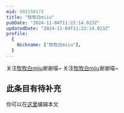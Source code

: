 ```yaml
---
mid: 592150173
title: "牧牧白miiu"
pubDate: "2024-11-04T11:22:14.023Z"
updatedDate: "2024-11-04T11:22:14.023Z"
profile:
  {
    Nickname: ["牧牧白miiu"],
  }
---
```


关注[牧牧白miiu](https://space.bilibili.com/592150173)谢谢喵~ 关注[牧牧白miiu](https://space.bilibili.com/592150173)谢谢喵~

## 此条目有待补充
你可以在[这里](https://github.com/Yuhanawa/VTuber.ICU-Content/edit/master/v/牧牧白miiu/index.md)编辑本文
